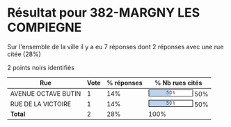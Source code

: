 # Résultat pour 382-MARGNY LES COMPIEGNE

Sur l'ensemble de la ville il y a eu 7 réponses dont 2 réponses avec une rue citée (28%)

2 points noirs identifiés

| Rue | Vote | % réponses | % Nb rues cités|
|-----|------|------------|----------------|
| AVENUE OCTAVE BUTIN | 1 | 14% | <img src="../../img/bar_50.gif" />&nbsp;50%|
| RUE DE LA VICTOIRE | 1 | 14% | <img src="../../img/bar_50.gif" />&nbsp;50%|
| **Total** | 2 | 28% | 100%|
